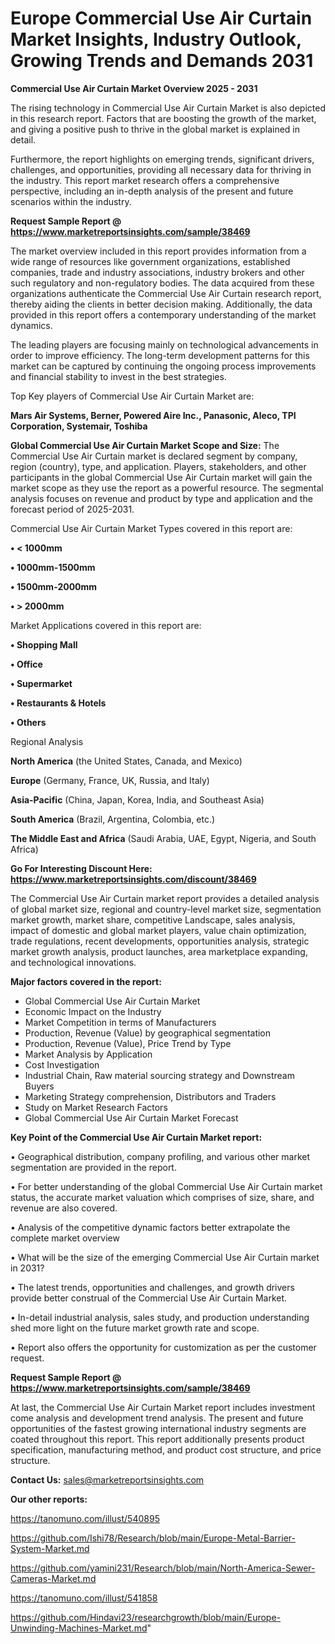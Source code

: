 # Europe Commercial Use Air Curtain Market Insights, Industry Outlook, Growing Trends and Demands 2031

<Strong> Commercial Use Air Curtain Market Overview 2025 - 2031</strong>

The rising technology in Commercial Use Air Curtain Market is also depicted in this research report. Factors that are boosting the growth of the market, and giving a positive push to thrive in the global market is explained in detail.

Furthermore, the report highlights on emerging trends, significant drivers, challenges, and opportunities, providing all necessary data for thriving in the industry. This report market research offers a comprehensive perspective, including an in-depth analysis of the present and future scenarios within the industry.

<strong>Request Sample Report @ <a href=https://www.marketreportsinsights.com/sample/38469>https://www.marketreportsinsights.com/sample/38469</a></strong>

The market overview included in this report provides information from a wide range of resources like government organizations, established companies, trade and industry associations, industry brokers and other such regulatory and non-regulatory bodies. The data acquired from these organizations authenticate the Commercial Use Air Curtain research report, thereby aiding the clients in better decision making. Additionally, the data provided in this report offers a contemporary understanding of the market dynamics.

The leading players are focusing mainly on technological advancements in order to improve efficiency. The long-term development patterns for this market can be captured by continuing the ongoing process improvements and financial stability to invest in the best strategies.

Top Key players of Commercial Use Air Curtain Market are:

<strong>Mars Air Systems, Berner, Powered Aire Inc., Panasonic, Aleco, TPI Corporation, Systemair, Toshiba</strong>

<strong><b>Global Commercial Use Air Curtain Market Scope and Size:</b></strong>
The Commercial Use Air Curtain market is declared segment by company, region (country), type, and application. Players, stakeholders, and other participants in the global Commercial Use Air Curtain market will gain the market scope as they use the report as a powerful resource. The segmental analysis focuses on revenue and product by type and application and the forecast period of 2025-2031.

Commercial Use Air Curtain Market Types covered in this report are:

<strong>•  < 1000mm

•  1000mm-1500mm

•  1500mm-2000mm

•  > 2000mm</strong>

Market Applications covered in this report are:

<strong>•  Shopping Mall

•  Office

•  Supermarket

•  Restaurants & Hotels

•  Others</strong> 

Regional Analysis

<strong>North America</strong> (the United States, Canada, and Mexico)

<strong>Europe</strong> (Germany, France, UK, Russia, and Italy)

<strong>Asia-Pacific</strong> (China, Japan, Korea, India, and Southeast Asia)

<strong>South America</strong> (Brazil, Argentina, Colombia, etc.)

<strong>The Middle East and Africa</strong> (Saudi Arabia, UAE, Egypt, Nigeria, and South Africa)

<strong>Go For Interesting Discount Here: <a href=https://www.marketreportsinsights.com/discount/38469>https://www.marketreportsinsights.com/discount/38469</a></strong>

The Commercial Use Air Curtain market report provides a detailed analysis of global market size, regional and country-level market size, segmentation market growth, market share, competitive Landscape, sales analysis, impact of domestic and global market players, value chain optimization, trade regulations, recent developments, opportunities analysis, strategic market growth analysis, product launches, area marketplace expanding, and technological innovations.

<strong><b>Major factors covered in the report:</b></strong>
<ul>
  <li>Global Commercial Use Air Curtain Market </li>
  <li>Economic Impact on the Industry</li>
  <li>Market Competition in terms of Manufacturers</li>
  <li>Production, Revenue (Value) by geographical segmentation</li>
  <li>Production, Revenue (Value), Price Trend by Type</li>
  <li>Market Analysis by Application</li>
  <li>Cost Investigation</li>
  <li>Industrial Chain, Raw material sourcing strategy and Downstream Buyers</li>
  <li>Marketing Strategy comprehension, Distributors and Traders</li>
  <li>Study on Market Research Factors</li>
  <li>Global Commercial Use Air Curtain Market Forecast</li>
</ul>

<strong><b>Key Point of the Commercial Use Air Curtain Market report:</b></strong>

• Geographical distribution, company profiling, and various other market segmentation are provided in the report.

• For better understanding of the global Commercial Use Air Curtain market status, the accurate market valuation which comprises of size, share, and revenue are also covered.

• Analysis of the competitive dynamic factors better extrapolate the complete market overview

• What will be the size of the emerging Commercial Use Air Curtain market in 2031?

• The latest trends, opportunities and challenges, and growth drivers provide better construal of the Commercial Use Air Curtain Market.

• In-detail industrial analysis, sales study, and production understanding shed more light on the future market growth rate and scope.

• Report also offers the opportunity for customization as per the customer request.

<strong>Request Sample Report @ <a href=https://www.marketreportsinsights.com/sample/38469>https://www.marketreportsinsights.com/sample/38469</a></strong>

At last, the Commercial Use Air Curtain Market report includes investment come analysis and development trend analysis. The present and future opportunities of the fastest growing international industry segments are coated throughout this report. This report additionally presents product specification, manufacturing method, and product cost structure, and price structure.

<strong>Contact Us:</strong>
sales@marketreportsinsights.com

<strong>Our other reports:</strong>

<a href=https://tanomuno.com/illust/540895>https://tanomuno.com/illust/540895</a>

<a href=https://github.com/Ishi78/Research/blob/main/Europe-Metal-Barrier-System-Market.md>https://github.com/Ishi78/Research/blob/main/Europe-Metal-Barrier-System-Market.md</a>

<a href=https://github.com/yamini231/Research/blob/main/North-America-Sewer-Cameras-Market.md>https://github.com/yamini231/Research/blob/main/North-America-Sewer-Cameras-Market.md</a>

<a href=https://tanomuno.com/illust/541858>https://tanomuno.com/illust/541858</a>

<a href=https://github.com/Hindavi23/researchgrowth/blob/main/Europe-Unwinding-Machines-Market.md>https://github.com/Hindavi23/researchgrowth/blob/main/Europe-Unwinding-Machines-Market.md</a>"
